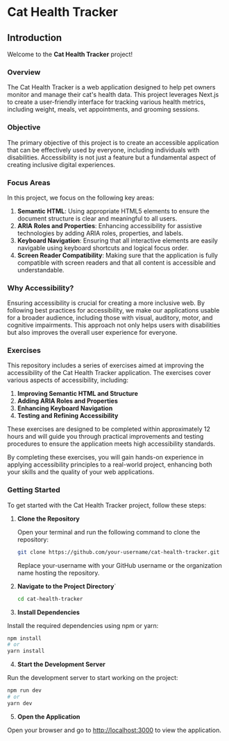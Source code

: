 # Cat Health Tracker

## Introduction

Welcome to the **Cat Health Tracker** project!

### Overview

The Cat Health Tracker is a web application designed to help pet owners monitor and manage their cat's health data. This project leverages Next.js to create a user-friendly interface for tracking various health metrics, including weight, meals, vet appointments, and grooming sessions.

### Objective

The primary objective of this project is to create an accessible application that can be effectively used by everyone, including individuals with disabilities. Accessibility is not just a feature but a fundamental aspect of creating inclusive digital experiences. 

### Focus Areas

In this project, we focus on the following key areas:

1. **Semantic HTML**: Using appropriate HTML5 elements to ensure the document structure is clear and meaningful to all users.
2. **ARIA Roles and Properties**: Enhancing accessibility for assistive technologies by adding ARIA roles, properties, and labels.
3. **Keyboard Navigation**: Ensuring that all interactive elements are easily navigable using keyboard shortcuts and logical focus order.
4. **Screen Reader Compatibility**: Making sure that the application is fully compatible with screen readers and that all content is accessible and understandable.

### Why Accessibility?

Ensuring accessibility is crucial for creating a more inclusive web. By following best practices for accessibility, we make our applications usable for a broader audience, including those with visual, auditory, motor, and cognitive impairments. This approach not only helps users with disabilities but also improves the overall user experience for everyone.

### Exercises

This repository includes a series of exercises aimed at improving the accessibility of the Cat Health Tracker application. The exercises cover various aspects of accessibility, including:

1. **Improving Semantic HTML and Structure**
2. **Adding ARIA Roles and Properties**
3. **Enhancing Keyboard Navigation**
4. **Testing and Refining Accessibility**

These exercises are designed to be completed within approximately 12 hours and will guide you through practical improvements and testing procedures to ensure the application meets high accessibility standards.

By completing these exercises, you will gain hands-on experience in applying accessibility principles to a real-world project, enhancing both your skills and the quality of your web applications.

### Getting Started

To get started with the Cat Health Tracker project, follow these steps:

1. **Clone the Repository**

   Open your terminal and run the following command to clone the repository:

   ```bash
   git clone https://github.com/your-username/cat-health-tracker.git
   ```
   Replace your-username with your GitHub username or the organization name hosting the repository.

2. **Navigate to the Project Directory**`
    ```bash
    cd cat-health-tracker
    ```

3. **Install Dependencies**
 
 Install the required dependencies using npm or yarn:
```bash
npm install
# or
yarn install
```
4. **Start the Development Server**

Run the development server to start working on the project:
```bash
npm run dev
# or
yarn dev
```

5. **Open the Application**

Open your browser and go to [http://localhost:3000](http://localhost:3000) to view the application.